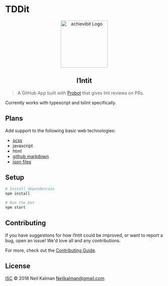 # TDDit

<p align="center">
  <a href="https://github/apps/l1ntit" target="blank"><img src="https://github.com/k1b1b0t.png" width="150" alt="achievibit Logo" />
  </a>
  <h2 align="center">l1ntit</h2>
</p>

> A GitHub App built with [Probot](https://github.com/probot/probot) that gives lint reviews on PRs.

Currently works with typescript and tslint specifically.

## Plans
Add support to the following basic web technologies:
- [scss](https://github.com/sasstools/sass-lint)
- javascript
- html
- [github markdown](https://github.com/DavidAnson/markdownlint)
- [json files](https://github.com/zaach/jsonlint)

## Setup

```sh
# Install dependencies
npm install

# Run the bot
npm start
```

## Contributing

If you have suggestions for how l1ntit could be improved, or want to report a bug, open an issue! We'd love all and any contributions.

For more, check out the [Contributing Guide](CONTRIBUTING.md).

## License

[ISC](LICENSE) © 2018 Neil Kalman <Neilkalman@gmail.com>
